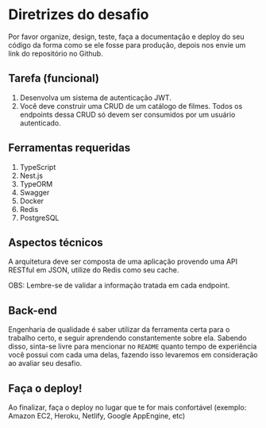 # Diretrizes do desafio

Por favor organize, design, teste, faça a documentação e deploy do seu código da forma como se ele fosse para produção, depois nos envie um link do repositório no Github.

## Tarefa (funcional)

1. Desenvolva um sistema de autenticação JWT.
2. Você deve construir uma CRUD de um catálogo de filmes. Todos os endpoints dessa CRUD só devem ser consumidos por um usuário autenticado.

## Ferramentas requeridas

1. TypeScript
2. Nest.js
3. TypeORM
4. Swagger
5. Docker
6. Redis
7. PostgreSQL

## Aspectos técnicos

A arquitetura deve ser composta de uma aplicação provendo uma API RESTful em JSON, utilize do Redis como seu cache.

OBS: Lembre-se de validar a informação tratada em cada endpoint.

## Back-end

Engenharia de qualidade é saber utilizar da ferramenta certa para o trabalho certo, e seguir aprendendo constantemente sobre ela. Sabendo disso, sinta-se livre para mencionar no `README` quanto tempo de experiência você possui com cada uma delas, fazendo isso levaremos em consideração ao avaliar seu desafio.

## Faça o deploy!

Ao finalizar, faça o deploy no lugar que te for mais confortável (exemplo: Amazon EC2, Heroku, Netlify, Google AppEngine, etc)

